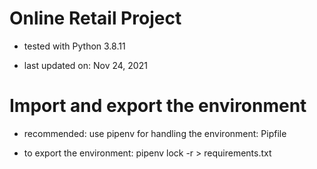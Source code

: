 # Online Retail Project

- tested with Python 3.8.11

- last updated on: Nov 24, 2021

# Import and export the environment

- recommended: use pipenv for handling the environment: Pipfile

- to export the environment: pipenv lock -r > requirements.txt
